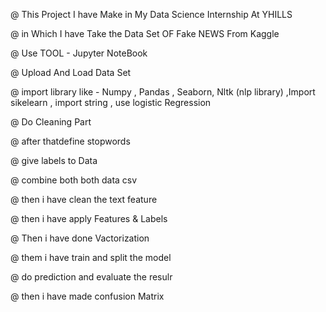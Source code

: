 @ This Project I have Make in My Data Science  Internship At  YHILLS

@ in Which I have Take the Data Set OF Fake NEWS  From Kaggle

@ Use TOOL  - Jupyter NoteBook

@ Upload And Load Data Set

@ import library like - Numpy , Pandas , Seaborn, Nltk (nlp library) ,Import sikelearn , import string ,  use logistic Regression

@  Do Cleaning Part

@ after thatdefine stopwords

@ give labels to Data

@ combine both both data csv

@ then i have clean the text feature

@ then i have  apply Features & Labels

@ Then i have done Vactorization

@ them i have train and split the model

@ do prediction and evaluate the resulr

@ then i have made confusion Matrix
